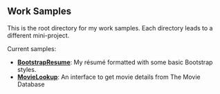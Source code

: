 Work Samples
------------

This is the root directory for my work samples. Each directory leads to a different mini-project.

Current samples:

* **[BootstrapResume](https://github.com/brianjchristianson/WorkSamples/tree/master/BootstrapResume)**: My résumé formatted with some basic Bootstrap styles.
* **[MovieLookup](https://github.com/brianjchristianson/WorkSamples/tree/master/MovieLookup)**: An interface to get movie details from The Movie Database
